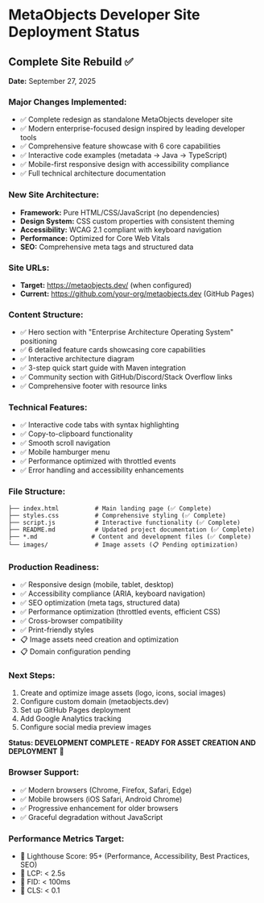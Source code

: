 # MetaObjects Developer Site Deployment Status

## Complete Site Rebuild ✅

**Date:** September 27, 2025

### Major Changes Implemented:
- ✅ Complete redesign as standalone MetaObjects developer site
- ✅ Modern enterprise-focused design inspired by leading developer tools
- ✅ Comprehensive feature showcase with 6 core capabilities
- ✅ Interactive code examples (metadata → Java → TypeScript)
- ✅ Mobile-first responsive design with accessibility compliance
- ✅ Full technical architecture documentation

### New Site Architecture:
- **Framework:** Pure HTML/CSS/JavaScript (no dependencies)
- **Design System:** CSS custom properties with consistent theming
- **Accessibility:** WCAG 2.1 compliant with keyboard navigation
- **Performance:** Optimized for Core Web Vitals
- **SEO:** Comprehensive meta tags and structured data

### Site URLs:
- **Target:** https://metaobjects.dev/ (when configured)
- **Current:** https://github.com/your-org/metaobjects.dev (GitHub Pages)

### Content Structure:
- ✅ Hero section with "Enterprise Architecture Operating System" positioning
- ✅ 6 detailed feature cards showcasing core capabilities
- ✅ Interactive architecture diagram
- ✅ 3-step quick start guide with Maven integration
- ✅ Community section with GitHub/Discord/Stack Overflow links
- ✅ Comprehensive footer with resource links

### Technical Features:
- ✅ Interactive code tabs with syntax highlighting
- ✅ Copy-to-clipboard functionality
- ✅ Smooth scroll navigation
- ✅ Mobile hamburger menu
- ✅ Performance optimized with throttled events
- ✅ Error handling and accessibility enhancements

### File Structure:
```
├── index.html          # Main landing page (✅ Complete)
├── styles.css          # Comprehensive styling (✅ Complete)
├── script.js           # Interactive functionality (✅ Complete)
├── README.md           # Updated project documentation (✅ Complete)
├── *.md               # Content and development files (✅ Complete)
└── images/             # Image assets (📋 Pending optimization)
```

### Production Readiness:
- ✅ Responsive design (mobile, tablet, desktop)
- ✅ Accessibility compliance (ARIA, keyboard navigation)
- ✅ SEO optimization (meta tags, structured data)
- ✅ Performance optimization (throttled events, efficient CSS)
- ✅ Cross-browser compatibility
- ✅ Print-friendly styles
- 📋 Image assets need creation and optimization
- 📋 Domain configuration pending

### Next Steps:
1. Create and optimize image assets (logo, icons, social images)
2. Configure custom domain (metaobjects.dev)
3. Set up GitHub Pages deployment
4. Add Google Analytics tracking
5. Configure social media preview images

**Status: DEVELOPMENT COMPLETE - READY FOR ASSET CREATION AND DEPLOYMENT** 🚀

### Browser Support:
- ✅ Modern browsers (Chrome, Firefox, Safari, Edge)
- ✅ Mobile browsers (iOS Safari, Android Chrome)
- ✅ Progressive enhancement for older browsers
- ✅ Graceful degradation without JavaScript

### Performance Metrics Target:
- 🎯 Lighthouse Score: 95+ (Performance, Accessibility, Best Practices, SEO)
- 🎯 LCP: < 2.5s
- 🎯 FID: < 100ms
- 🎯 CLS: < 0.1
